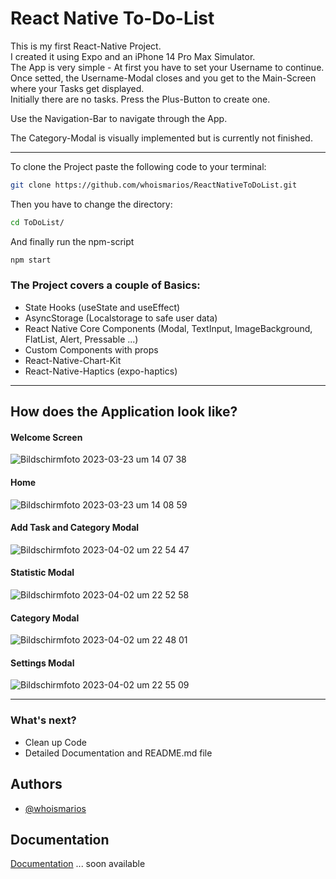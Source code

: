 
# React Native To-Do-List

This is my first React-Native Project.  
I created it using Expo and an iPhone 14 Pro Max Simulator.  
The App is very simple - At first you have to set your Username to continue.  
Once setted, the Username-Modal closes and you get to the Main-Screen where your Tasks get displayed.  
Initially there are no tasks. Press the Plus-Button to create one.  

Use the Navigation-Bar to navigate through the App.  

The Category-Modal is visually implemented but is currently not finished.

---


To clone the Project paste the following code to your terminal:
```bash
git clone https://github.com/whoismarios/ReactNativeToDoList.git
```

Then you have to change the directory:
```bash
cd ToDoList/
```

And finally run the npm-script
```bash
npm start
```



### The Project covers a couple of Basics:

- State Hooks (useState and useEffect)
- AsyncStorage (Localstorage to safe user data)
- React Native Core Components (Modal, TextInput, ImageBackground, FlatList, Alert, Pressable ...)
- Custom Components with props
- React-Native-Chart-Kit
- React-Native-Haptics (expo-haptics)

--- 

## How does the Application look like?

#### Welcome Screen

![Bildschirm­foto 2023-03-23 um 14 07 38](https://user-images.githubusercontent.com/103110817/227214414-14a66a0f-4cf2-45ab-8289-2ea3dcf3a128.png)

#### Home

![Bildschirm­foto 2023-03-23 um 14 08 59](https://user-images.githubusercontent.com/103110817/227215489-7d1c3b77-a4b9-46d2-bf2b-1403a44f0c61.png)


#### Add Task and Category Modal

![Bildschirmfoto 2023-04-02 um 22 54 47](https://user-images.githubusercontent.com/103110817/229378574-93271576-4c5a-43fe-b06d-e2da0a43ef58.png)


#### Statistic Modal

![Bildschirmfoto 2023-04-02 um 22 52 58](https://user-images.githubusercontent.com/103110817/229378488-0459d55c-a04c-483b-a601-279240ddf961.png)

#### Category Modal

![Bildschirmfoto 2023-04-02 um 22 48 01](https://user-images.githubusercontent.com/103110817/229378322-b2bdeb05-74d5-4361-bf1f-17c28319a31b.png)

#### Settings Modal

![Bildschirmfoto 2023-04-02 um 22 55 09](https://user-images.githubusercontent.com/103110817/229378564-78b0483e-bf12-43db-9231-7073cb61144a.png)




---

### What's next?
- Clean up Code
- Detailed Documentation and README.md file


## Authors

- [@whoismarios](https://www.github.com/whoismarios)


## Documentation

[Documentation](https://)
... soon available

